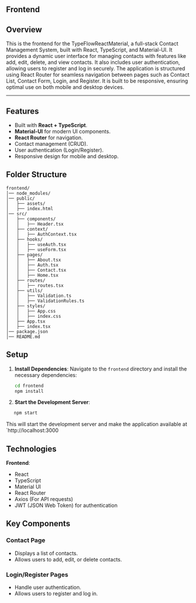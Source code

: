 ## Frontend

## Overview

This is the frontend for the TypeFlowReactMaterial, a full-stack Contact Management System, built with React, TypeScript, and Material-UI. It provides a dynamic user interface for managing contacts with features like add, edit, delete, and view contacts. It also includes user authentication, allowing users to register and log in securely. The application is structured using React Router for seamless navigation between pages such as Contact List, Contact Form, Login, and Register. It is built to be responsive, ensuring optimal use on both mobile and desktop devices.

---

## Features

- Built with **React + TypeScript**.
- **Material-UI** for modern UI components.
- **React Router** for navigation.
- Contact management (CRUD).
- User authentication (Login/Register).
- Responsive design for mobile and desktop.

## Folder Structure

```
frontend/
│── node_modules/
│── public/
│   ├── assets/
│   ├── index.html
│── src/
│   ├── components/
│   │   ├── Header.tsx
│   ├── context/
│   │   ├── AuthContext.tsx
│   ├── hooks/
│   │   ├── useAuth.tsx
│   │   ├── useForm.tsx
│   ├── pages/
│   │   ├── About.tsx
│   │   ├── Auth.tsx
│   │   ├── Contact.tsx
│   │   ├── Home.tsx
│   ├── routes/
│   │   ├── routes.tsx
│   ├── utils/
│   │   ├── Validation.ts
│   │   ├── ValidationRules.ts
│   ├── styles/
│   │   ├── App.css
│   │   ├── index.css
│   ├── App.tsx
│   ├── index.tsx
│── package.json
│── README.md
```

## Setup

1. **Install Dependencies**:
   Navigate to the `frontend` directory and install the necessary dependencies:

   ```bash
   cd frontend
   npm install
   ```

2. **Start the Development Server**:

```bash
   npm start
```

This will start the development server and make the application available at `http://localhost:3000

## Technologies

**Frontend**:

- React
- TypeScript
- Material UI
- React Router
- Axios (For API requests)
- JWT (JSON Web Token) for authentication

## Key Components

### Contact Page

- Displays a list of contacts.
- Allows users to add, edit, or delete contacts.

### Login/Register Pages

- Handle user authentication.
- Allows users to register and log in.
